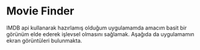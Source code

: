 # Movie Finder
IMDB api kullanarak hazırlamış olduğum uygulamamda amacım basit bir görünüm elde ederek işlevsel olmasını sağlamak. Aşağıda da uygulamamın ekran görüntüleri bulunmakta.
